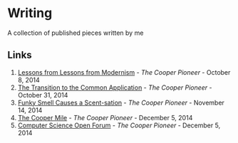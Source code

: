 # Writing
A collection of published pieces written by me

## Links

1. [Lessons from Lessons from Modernism](http://pioneer.cooper.edu/2014/10/14/lessons-lessons-modernism/) - *The Cooper Pioneer* - October 8, 2014
2. [The Transition to the Common Application](http://pioneer.cooper.edu/2014/12/03/transition-common-application/) - *The Cooper Pioneer* - October 31, 2014
3. [Funky Smell Causes a Scent-sation](http://pioneer.cooper.edu/2014/12/03/funky-smell-scentsation/) - *The Cooper Pioneer* - November 14, 2014
4. [The Cooper Mile](http://pioneer.cooper.edu/2014/12/06/cooper-mile/) - *The Cooper Pioneer* - December 5, 2014
5. [Computer Science Open Forum](http://pioneer.cooper.edu/2014/12/06/computer-science-open-forum/) - *The Cooper Pioneer* - December 5, 2014
